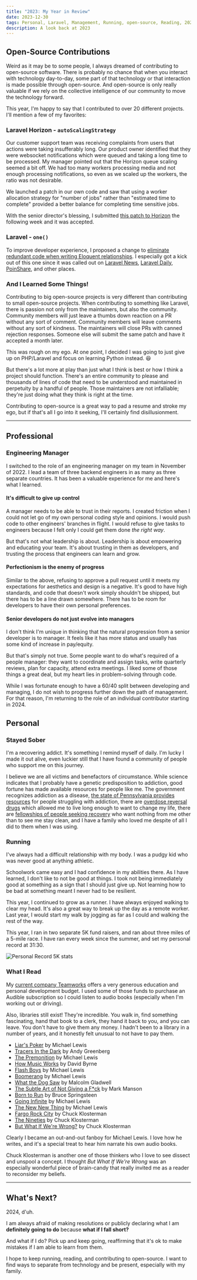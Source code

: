```yaml
---
title: "2023: My Year in Review"
date: 2023-12-30
tags: Personal, Laravel, Management, Running, open-source, Reading, 2023
description: A look back at 2023
---
```


## Open-Source Contributions
Weird as it may be to some people, I always dreamed of contributing to open-source software. There is probably no chance that when you interact with technology day-to-day, some part of that technology or that interaction is made possible through open-source. And open-source is only really valuable if we rely on the collective intelligence of our community to move the technology forward.

This year, I'm happy to say that I contributed to over 20 different projects. I'll mention a few of my favorites:

### Laravel Horizon - `autoScalingStrategy`
Our customer support team was receiving complaints from users that actions were taking insufferably long.  Our product owner identified that they were websocket notifications which were queued and taking a long time to be processed.  My manager pointed out that the Horizon queue scaling seemed a bit off. We had too many workers processing media and not enough processing notifications, so even as we scaled up the workers, the ratio was not desirable.

We launched a patch in our own code and saw that using a worker allocation strategy for "number of jobs" rather than "estimated time to complete" provided a better balance for completing time sensitive jobs.

With the senior director's blessing, I submitted [this patch to Horizon](https://github.com/laravel/horizon/pull/1254) the following week and it was accepted.

### Laravel - `one()`
To improve developer experience, I proposed a change to [eliminate redundant code when writing Eloquent relationships](https://github.com/laravel/framework/pull/46443). I especially got a kick out of this one since it was called out on [Laravel News](https://laravel-news.com/laravel-10-4-0), [Laravel Daily](https://www.youtube.com/watch?v=IwPpOFFfCTc), [PoinShare](https://poinshare.com/laravel-10-4-new-release-with-improved-features/), and other places.


### And I Learned Some Things!
Contributing to big open-source projects is very different than contributing to small open-source projects.  When contributing to something like Laravel, there is passion not only from the maintainers, but also the community.  Community members will just leave a thumbs down reaction on a PR without any sort of comment.  Community members will leave comments without any sort of kindness.  The maintainers will close PRs with canned rejection responses.  Someone else will submit the same patch and have it accepted a month later.

This was rough on my ego. At one point, I decided I was going to just give up on PHP/Laravel and focus on learning Python instead. :laughing:

But there's a lot more at play than just what I think is best or how I think a project should function. There's an entire community to please and thousands of lines of code that need to be understood and maintained in perpetuity by a handful of people. Those maintainers are not infalliable; they're just doing what they think is right at the time.

Contributing to open-source is a great way to pad a resume and stroke my ego, but if that's all I go into it seeking, I'll certainly find disillusionment.

---
## Professional

### Engineering Manager

I switched to the role of an engineering manager on my team in November of 2022.  I lead a team of three backend engineers in as many as three separate countries. It has been a valuable experience for me and here's what I learned.

#### It's difficult to give up control
A manager needs to be able to trust in their reports. I created friction when I could not let go of my own personal coding style and opinions. I would push code to other engineers' branches in flight. I would refuse to give tasks to engineers because I felt only I could get them done _the right way_.

But that's not what leadership is about. Leadership is about empowering and educating your team. It's about trusting in them as developers, and trusting the process that engineers can learn and grow.

#### Perfectionism is the enemy of progress
Similar to the above, refusing to approve a pull request until it meets my expectations for aesthetics and design is a negative. It's good to have high standards, and code that doesn't work simply shouldn't be shipped, but there has to be a line drawn somewhere. There has to be room for developers to have their own personal preferences.

#### Senior developers do not just evolve into managers
I don't think I'm unique in thinking that the natural progression from a senior developer is to manager. It feels like it has more status and usually has some kind of increase in pay/equity.

But that's simply not true.  Some people want to do what's required of a people manager: they want to coordinate and assign tasks, write quarterly reviews, plan for capacity, attend extra meetings.  I liked some of those things a great deal, but my heart lies in problem-solving through code.

While I was fortunate enough to have a 60/40 split between developing and managing, I do not wish to progress further down the path of management. For that reason, I'm returning to the role of an individual contributor starting in 2024.

## Personal

### Stayed Sober
I'm a recovering addict. It's something I remind myself of daily. I'm lucky I made it out alive, even luckier still that I have found a community of people who support me on this journey.

I believe we are all victims and benefactors of circumstance.  While science indicates that I probably have a genetic predisposition to addiction, good fortune has made available resources for people like me.  The government recognizes addiction as a disease, [the state of Pennsylvania provides resources](https://www.ddap.pa.gov/pages/default.aspx) for people struggling with addiction, there are [overdose reversal drugs](https://www.cdc.gov/stopoverdose/naloxone/index.html) which allowed me to live long enough to want to change my life, there are [fellowships of people seeking recovery](https://na.org/) who want nothing from me other than to see me stay clean, and I have a family who loved me despite of all I did to them when I was using.


### Running
I've always had a difficult relationship with my body. I was a pudgy kid who was never good at anything athletic.

Schoolwork came easy and I had confidence in my abilities there. As I have learned, I don't like to not be good at things.  I took not being immediately good at something as a sign that I should just give up. Not learning how to be bad at something meant I never had to be resilient.

This year, I continued to grow as a runner. I have always enjoyed walking to clear my head. It's also a great way to break up the day as a remote worker. Last year, I would start my walk by jogging as far as I could and walking the rest of the way.

This year, I ran in two separate 5K fund raisers, and ran about three miles of a 5-mile race. I have ran every week since the summer, and set my personal record at 31:30.

![Personal Record 5K stats](/assets/2023/5k.jpg)

### What I Read
My [current company Teamworks](https://www.teamworks.com/company#careers) offers a very generous education and personal development budget. I used some of those funds to purchase an Audible subscription so I could listen to audio books (especially when I'm working out or driving).

Also, libraries still exist! They're incredible. You walk in, find something fascinating, hand that book to a clerk, they hand it back to you, and you can leave. You don't have to give them any money.  I hadn't been to a library in a number of years, and it honestly felt unusual to not have to pay them.

* [Liar's Poker](https://www.amazon.com/Liars-Poker-Norton-Paperback-Michael/dp/039333869X) by Michael Lewis
* [Tracers In the Dark](https://www.amazon.com/Tracers-Dark-Global-Crime-Cryptocurrency/dp/B09VLJ2WWD/) by Andy Greenberg
* [The Premonition](https://www.amazon.com/The-Premonition-A-Pandemic-Story/dp/B08XQVKCGG/) by Michael Lewis
* [How Music Works](https://www.amazon.com/Audible-How-Music-Works/dp/B09XBLDB98/) by David Byrne
* [Flash Boys](https://www.amazon.com/Flash-Boys-Michael-Lewis-audiobook/dp/B00ICRE1QC) by Michael Lewis
* [Boomerang](https://www.amazon.com/Boomerang-Michael-Lewis-audiobook/dp/B005RTVAIU) by Michael Lewis
* [What the Dog Saw](https://www.amazon.com/What-Dog-Saw-Malcolm-Gladwell-audiobook/dp/B002TS7XLA) by Malcolm Gladwell
* [The Subtle Art of Not Giving a F*ck](https://www.amazon.com/Subtle-Art-Not-Giving-Counterintuitive/dp/B01I29Y344/) by Mark Manson
* [Born to Run](https://www.amazon.com/Born-to-Run-Bruce-Springsteen-audiobook/dp/B01BNVRATS) by Bruce Springsteen
* [Going Infinite](https://www.amazon.com/Going-Infinite-Rise-Fall-Tycoon/dp/B0CD8V9SHD) by Michael Lewis
* [The New New Thing](https://www.amazon.com/The-New-New-Thing-Michael-Lewis-audiobook/dp/B001H071HC) by Michael Lewis
* [Fargo Rock City](https://www.amazon.com/Fargo-Rock-City-Odyssey-Dakota/dp/0743406567) by Chuck Klosterman
* [The Nineties](https://www.amazon.com/Nineties-Book-Chuck-Klosterman/dp/0735217963/) by Chuck Klosterman
* [But What If We're Wrong?](https://www.amazon.com/But-What-If-Were-Wrong/dp/0399184139) by Chuck Klosterman

Clearly I became an out-and-out fanboy for Michael Lewis. I love how he writes, and it's a special treat to hear him narrate his own audio books.

Chuck Klosterman is another one of those thinkers who I love to see dissect and unspool a concept. I thought *But What If We're Wrong* was an especially wonderful piece of brain-candy that really invited me as a reader to reconsider my beliefs.

---
## What's Next?
2024, d'uh.

I am always afraid of making resolutions or publicly declaring what I am **definitely going to do** because **what if I fall short?**

And what if I do?  Pick up and keep going, reaffirming that it's ok to make mistakes if I am able to learn from them.

I hope to keep running, reading, and contributing to open-source. I want to find ways to separate from technology and be present, especially with my family.